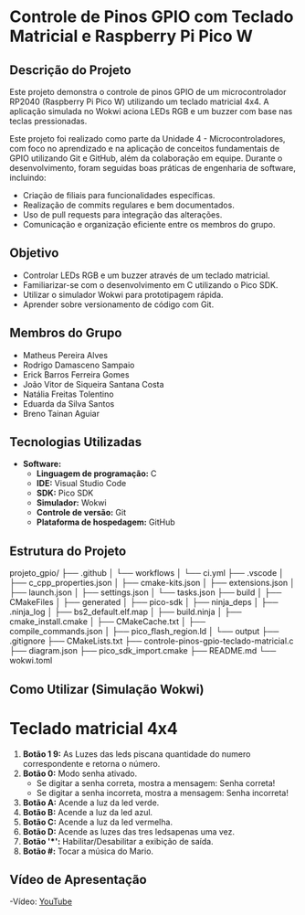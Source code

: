 # Controle de Pinos GPIO com Teclado Matricial e Raspberry Pi Pico W

## Descrição do Projeto

Este projeto demonstra o controle de pinos GPIO de um microcontrolador RP2040 (Raspberry Pi Pico W) utilizando um teclado matricial 4x4. A aplicação simulada no Wokwi aciona LEDs RGB e um buzzer com base nas teclas pressionadas.

Este projeto foi realizado como parte da Unidade 4 - Microcontroladores, com foco no aprendizado e na aplicação de conceitos fundamentais de GPIO utilizando Git e GitHub, além da colaboração em equipe. Durante o desenvolvimento, foram seguidas boas práticas de engenharia de software, incluindo:

* Criação de filiais para funcionalidades específicas.
* Realização de commits regulares e bem documentados.
* Uso de pull requests para integração das alterações.
* Comunicação e organização eficiente entre os membros do grupo.

## Objetivo

* Controlar LEDs RGB e um buzzer através de um teclado matricial.
* Familiarizar-se com o desenvolvimento em C utilizando o Pico SDK.
* Utilizar o simulador Wokwi para prototipagem rápida.
* Aprender sobre versionamento de código com Git.

## Membros do Grupo

* Matheus Pereira Alves
* Rodrigo Damasceno Sampaio
* Erick Barros Ferreira Gomes
* João Vitor de Siqueira Santana Costa
* Natália Freitas Tolentino
* Eduarda da Silva Santos
* Breno Tainan Aguiar

## Tecnologias Utilizadas

* **Software:**
  * **Linguagem de programação:** C
  * **IDE:** Visual Studio Code
  * **SDK:** Pico SDK
  * **Simulador:** Wokwi
  * **Controle de versão:** Git
  * **Plataforma de hospedagem:** GitHub

## Estrutura do Projeto

projeto_gpio/
├── .github
│   └── workflows
│       └── ci.yml
├── .vscode
│   ├── c_cpp_properties.json
│   ├── cmake-kits.json
│   ├── extensions.json
│   ├── launch.json
│   ├── settings.json
│   └── tasks.json
├── build
│   ├── CMakeFiles
│   ├── generated
│   ├── pico-sdk
│   ├── ninja_deps
│   ├── .ninja_log
│   ├── bs2_default.elf.map
│   ├── build.ninja
│   ├── cmake_install.cmake
│   ├── CMakeCache.txt
│   ├── compile_commands.json
│   ├── pico_flash_region.ld
│   └── output
├── .gitignore
├── CMakeLists.txt
├── controle-pinos-gpio-teclado-matricial.c
├── diagram.json
├── pico_sdk_import.cmake
├── README.md
└── wokwi.toml

## Como Utilizar (Simulação Wokwi)

# Teclado matricial 4x4
1. **Botão 1 9:** As Luzes das leds piscana quantidade do numero correspondente e retorna o número. 
2. **Botão 0:** Modo senha ativado.
    * Se digitar a senha correta, mostra a mensagem: Senha correta!
    * Se digitar a senha incorreta, mostra a mensagem: Senha incorreta!
3. **Botão A:** Acende a luz da led verde.
4. **Botão B:** Acende a luz da led azul.
5. **Botão C:** Acende a luz da led vermelha.
6. **Botão D:** Acende as luzes das tres ledsapenas uma vez.
7. **Botão '*':** Habilitar/Desabilitar a exibição de saída.
8. **Botão #:** Tocar a música do Mario.

## Vídeo de Apresentação

-Vídeo: [YouTube](https://youtu.be/ny9ieWJVeYY)


